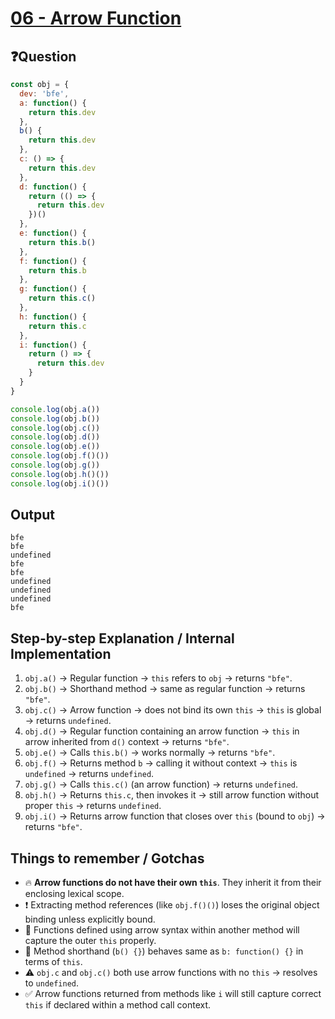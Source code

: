 # [06 - Arrow Function](https://bigfrontend.dev/quiz/6-Arrow-Function)

## ❓Question

```js
const obj = {
  dev: 'bfe',
  a: function() {
    return this.dev
  },
  b() {
    return this.dev
  },
  c: () => {
    return this.dev
  },
  d: function() {
    return (() => {
      return this.dev
    })()
  },
  e: function() {
    return this.b()
  },
  f: function() {
    return this.b
  },
  g: function() {
    return this.c()
  },
  h: function() {
    return this.c
  },
  i: function() {
    return () => {
      return this.dev
    }
  }
}

console.log(obj.a())
console.log(obj.b())
console.log(obj.c())
console.log(obj.d())
console.log(obj.e())
console.log(obj.f()())
console.log(obj.g())
console.log(obj.h()())
console.log(obj.i()())
```

## Output

```
bfe
bfe
undefined
bfe
bfe
undefined
undefined
undefined
bfe
```

## Step-by-step Explanation / Internal Implementation

1. `obj.a()` → Regular function → `this` refers to `obj` → returns `"bfe"`.
2. `obj.b()` → Shorthand method → same as regular function → returns `"bfe"`.
3. `obj.c()` → Arrow function → does not bind its own `this` → `this` is global → returns `undefined`.
4. `obj.d()` → Regular function containing an arrow function → `this` in arrow inherited from `d()` context → returns `"bfe"`.
5. `obj.e()` → Calls `this.b()` → works normally → returns `"bfe"`.
6. `obj.f()` → Returns method `b` → calling it without context → `this` is `undefined` → returns `undefined`.
7. `obj.g()` → Calls `this.c()` (an arrow function) → returns `undefined`.
8. `obj.h()` → Returns `this.c`, then invokes it → still arrow function without proper `this` → returns `undefined`.
9. `obj.i()` → Returns arrow function that closes over `this` (bound to `obj`) → returns `"bfe"`.

## Things to remember / Gotchas

- 🔥 **Arrow functions do not have their own `this`**. They inherit it from their enclosing lexical scope.
- ❗ Extracting method references (like `obj.f()()`) loses the original object binding unless explicitly bound.
- 📌 Functions defined using arrow syntax within another method will capture the outer `this` properly.
- 🧠 Method shorthand (`b() {}`) behaves same as `b: function() {}` in terms of `this`.
- ⚠ `obj.c` and `obj.c()` both use arrow functions with no `this` → resolves to `undefined`.
- ✅ Arrow functions returned from methods like `i` will still capture correct `this` if declared within a method call context.